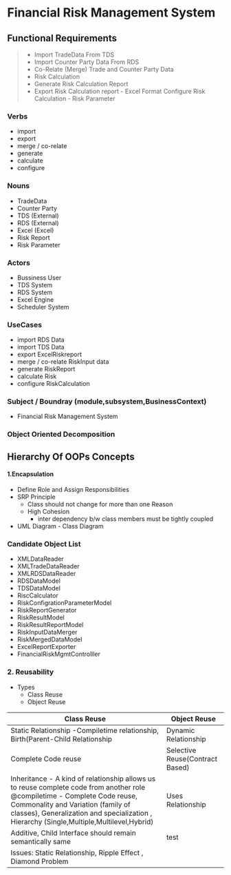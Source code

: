 # Financial Risk Management System

## Functional Requirements

> - Import TradeData From TDS 
> - Import Counter Party Data From RDS
> - Co-Relate (Merge) Trade and Counter Party Data
> - Risk Calculation
> - Generate Risk Calculation Report
> - Export Risk Calculation report - Excel Format
> Configure Risk Calculation  - Risk Parameter

### Verbs
- import
- export
- merge / co-relate
- generate
- calculate
- configure 
### Nouns
- TradeData
- Counter Party
- TDS (External)
- RDS (External)
- Excel (Excel)
- Risk Report
- Risk Parameter

### Actors
- Bussiness User
- TDS System
- RDS System
- Excel Engine
- Scheduler System

### UseCases
 - import RDS Data
 - import TDS Data
- export ExcelRiskreport
- merge / co-relate RiskInput data
- generate RiskReport
- calculate Risk
- configure RiskCalculation
### Subject /  Boundray (module,subsystem,BusinessContext)
- Financial Risk Management System

### Object Oriented Decomposition

## Hierarchy Of OOPs Concepts
#### 1.Encapsulation

- Define Role and Assign Responsibilities
- SRP Principle
	- Class should not change for more than one Reason
	- High Cohesion 
		- inter dependency b/w class members must be tightly coupled
- UML Diagram - Class Diagram

### Candidate Object List 

- XMLDataReader
- XMLTradeDataReader
- XMLRDSDataReader
- RDSDataModel
- TDSDataModel
- RiscCalculator
- RiskConfigrationParameterModel
- RiskReportGenerator
- RiskResultModel
- RiskResultReportModel
- RiskInputDataMerger
- RiskMergedDataModel
- ExcelReportExporter
- FinancialRiskMgmtControlller

### 2.  Reusability
- Types
	- Class Reuse
	- Object Reuse
	
| Class Reuse | Object Reuse |
|--|--|
|  Static Relationship -Compiletime relationship, Birth(Parent-Child Relationship| Dynamic Relationship |
|Complete Code reuse| Selective Reuse(Contract Based)|
|Inheritance - A kind of relationship allows us to reuse complete code from another role @compiletime - Complete Code reuse,  Commonality and Variation (family of classes), Generalization and specialization ,  Hierarchy (Single,Multiple,Multilevel,Hybrid) | Uses Relationship 
|Additive, Child Interface should remain semantically same | test
|Issues: Static Relationship, Ripple Effect , Diamond Problem






<!--stackedit_data:
eyJoaXN0b3J5IjpbMTEyMDA0MzIwNyw0NDQzMzMzOSwxMzM5OD
YyNTM0LDg2NDA5MDgzNCwxNzU1NTg1NTM0LDMyMzU1NjQxNyw3
OTA2MDE0NCw5Mjc5MzM1ODYsMzg2NTQxNTM4LDE0NjU2MjQzMT
AsNTUwOTkwNjYxLDcwMTE4NjI3MywtMTc3Mjg3NjE0MiwtMjEw
MTM1ODM2NCw2MDgyNzE1MjMsMTI2OTU1ODc5MywzNDg0MjM0OD
AsMTUyOTkzNjcwMyw3NjAwMDA2OTYsMTg1MDg2MjY4OV19
-->